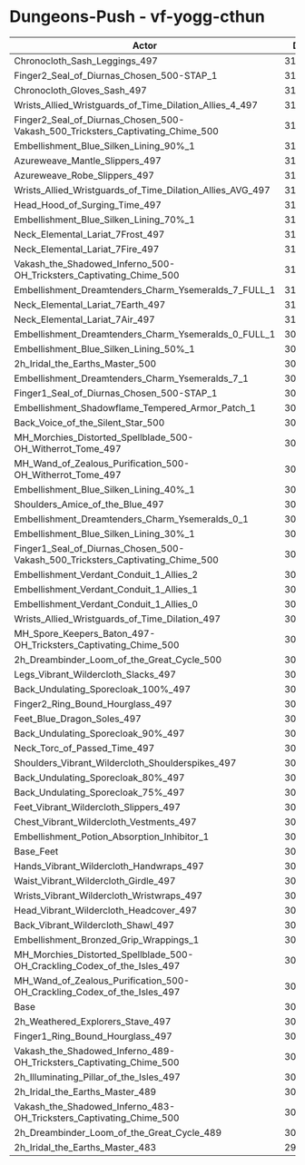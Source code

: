 # Dungeons-Push - vf-yogg-cthun
| Actor | DPS | Increase |
|---|:---:|:---:|
|Chronocloth_Sash_Leggings_497|313466|2.39%|
|Finger2_Seal_of_Diurnas_Chosen_500-STAP_1|313136|2.28%|
|Chronocloth_Gloves_Sash_497|313112|2.27%|
|Wrists_Allied_Wristguards_of_Time_Dilation_Allies_4_497|312853|2.19%|
|Finger2_Seal_of_Diurnas_Chosen_500-Vakash_500_Tricksters_Captivating_Chime_500|312686|2.13%|
|Embellishment_Blue_Silken_Lining_90%_1|312631|2.11%|
|Azureweave_Mantle_Slippers_497|312356|2.02%|
|Azureweave_Robe_Slippers_497|312210|1.98%|
|Wrists_Allied_Wristguards_of_Time_Dilation_Allies_AVG_497|311762|1.83%|
|Head_Hood_of_Surging_Time_497|311752|1.83%|
|Embellishment_Blue_Silken_Lining_70%_1|311179|1.64%|
|Neck_Elemental_Lariat_7Frost_497|310970|1.57%|
|Neck_Elemental_Lariat_7Fire_497|310926|1.56%|
|Vakash_the_Shadowed_Inferno_500-OH_Tricksters_Captivating_Chime_500|310636|1.46%|
|Embellishment_Dreamtenders_Charm_Ysemeralds_7_FULL_1|310629|1.46%|
|Neck_Elemental_Lariat_7Earth_497|310443|1.40%|
|Neck_Elemental_Lariat_7Air_497|310184|1.31%|
|Embellishment_Dreamtenders_Charm_Ysemeralds_0_FULL_1|309849|1.20%|
|Embellishment_Blue_Silken_Lining_50%_1|309767|1.18%|
|2h_Iridal_the_Earths_Master_500|309757|1.17%|
|Embellishment_Dreamtenders_Charm_Ysemeralds_7_1|309717|1.16%|
|Finger1_Seal_of_Diurnas_Chosen_500-STAP_1|309680|1.15%|
|Embellishment_Shadowflame_Tempered_Armor_Patch_1|309487|1.09%|
|Back_Voice_of_the_Silent_Star_500|309229|1.00%|
|MH_Morchies_Distorted_Spellblade_500-OH_Witherrot_Tome_497|309189|0.99%|
|MH_Wand_of_Zealous_Purification_500-OH_Witherrot_Tome_497|309180|0.99%|
|Embellishment_Blue_Silken_Lining_40%_1|309065|0.95%|
|Shoulders_Amice_of_the_Blue_497|309028|0.94%|
|Embellishment_Dreamtenders_Charm_Ysemeralds_0_1|308680|0.82%|
|Embellishment_Blue_Silken_Lining_30%_1|308349|0.71%|
|Finger1_Seal_of_Diurnas_Chosen_500-Vakash_500_Tricksters_Captivating_Chime_500|308292|0.70%|
|Embellishment_Verdant_Conduit_1_Allies_2|308259|0.69%|
|Embellishment_Verdant_Conduit_1_Allies_1|308255|0.68%|
|Embellishment_Verdant_Conduit_1_Allies_0|308210|0.67%|
|Wrists_Allied_Wristguards_of_Time_Dilation_497|308209|0.67%|
|MH_Spore_Keepers_Baton_497-OH_Tricksters_Captivating_Chime_500|307700|0.50%|
|2h_Dreambinder_Loom_of_the_Great_Cycle_500|307661|0.49%|
|Legs_Vibrant_Wildercloth_Slacks_497|307373|0.40%|
|Back_Undulating_Sporecloak_100%_497|307329|0.38%|
|Finger2_Ring_Bound_Hourglass_497|307209|0.34%|
|Feet_Blue_Dragon_Soles_497|307207|0.34%|
|Back_Undulating_Sporecloak_90%_497|307204|0.34%|
|Neck_Torc_of_Passed_Time_497|307165|0.33%|
|Shoulders_Vibrant_Wildercloth_Shoulderspikes_497|307111|0.31%|
|Back_Undulating_Sporecloak_80%_497|307092|0.30%|
|Back_Undulating_Sporecloak_75%_497|307070|0.30%|
|Feet_Vibrant_Wildercloth_Slippers_497|307003|0.27%|
|Chest_Vibrant_Wildercloth_Vestments_497|306726|0.18%|
|Embellishment_Potion_Absorption_Inhibitor_1|306642|0.16%|
|Base_Feet|306571|0.13%|
|Hands_Vibrant_Wildercloth_Handwraps_497|306561|0.13%|
|Waist_Vibrant_Wildercloth_Girdle_497|306524|0.12%|
|Wrists_Vibrant_Wildercloth_Wristwraps_497|306482|0.10%|
|Head_Vibrant_Wildercloth_Headcover_497|306421|0.08%|
|Back_Vibrant_Wildercloth_Shawl_497|306417|0.08%|
|Embellishment_Bronzed_Grip_Wrappings_1|306271|0.04%|
|MH_Morchies_Distorted_Spellblade_500-OH_Crackling_Codex_of_the_Isles_497|306240|0.03%|
|MH_Wand_of_Zealous_Purification_500-OH_Crackling_Codex_of_the_Isles_497|306182|0.01%|
|Base|306161|0.00%|
|2h_Weathered_Explorers_Stave_497|305734|-0.14%|
|Finger1_Ring_Bound_Hourglass_497|305574|-0.19%|
|Vakash_the_Shadowed_Inferno_489-OH_Tricksters_Captivating_Chime_500|305453|-0.23%|
|2h_Illuminating_Pillar_of_the_Isles_497|304981|-0.39%|
|2h_Iridal_the_Earths_Master_489|303386|-0.91%|
|Vakash_the_Shadowed_Inferno_483-OH_Tricksters_Captivating_Chime_500|302931|-1.06%|
|2h_Dreambinder_Loom_of_the_Great_Cycle_489|301212|-1.62%|
|2h_Iridal_the_Earths_Master_483|299643|-2.13%|
